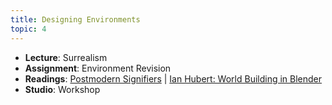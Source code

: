 ```yaml
---
title: Designing Environments
topic: 4
---
```

- **Lecture**: Surrealism
- **Assignment**: Environment Revision
- **Readings**: [Postmodern Signifiers](https://impr.hdyar.com/notes/postmodernSignifiers.html) | [Ian Hubert: World Building in Blender](https://www.youtube.com/watch?v=whPWKecazgM)
- **Studio**: Workshop
